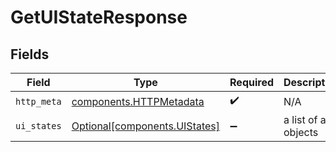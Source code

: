 # GetUIStateResponse


## Fields

| Field                                                                | Type                                                                 | Required                                                             | Description                                                          |
| -------------------------------------------------------------------- | -------------------------------------------------------------------- | -------------------------------------------------------------------- | -------------------------------------------------------------------- |
| `http_meta`                                                          | [components.HTTPMetadata](../../models/components/httpmetadata.md)   | :heavy_check_mark:                                                   | N/A                                                                  |
| `ui_states`                                                          | [Optional[components.UIStates]](../../models/components/uistates.md) | :heavy_minus_sign:                                                   | a list of any objects                                                |